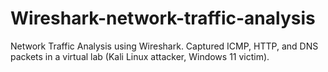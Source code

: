 # Wireshark-network-traffic-analysis
Network Traffic Analysis using Wireshark. Captured ICMP, HTTP, and DNS packets in a virtual lab (Kali Linux attacker, Windows 11 victim).
